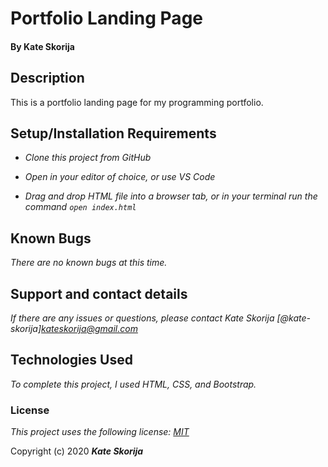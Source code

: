 # Portfolio Landing Page

#### By Kate Skorija

## Description

This is a portfolio landing page for my programming portfolio.

## Setup/Installation Requirements

* _Clone this project from GitHub_

* _Open in your editor of choice, or use VS Code_
* _Drag and drop HTML file into a browser tab, or in your terminal run the command `open index.html`_


## Known Bugs

_There are no known bugs at this time._

## Support and contact details

_If there are any issues or questions, please contact Kate Skorija [@kate-skorija]<kateskorija@gmail.com>_

## Technologies Used

_To complete this project, I used HTML, CSS, and Bootstrap._

### License

*This project uses the following license: [MIT](https://opensource.org/licenses/MIT)*

Copyright (c) 2020 **_Kate Skorija_**